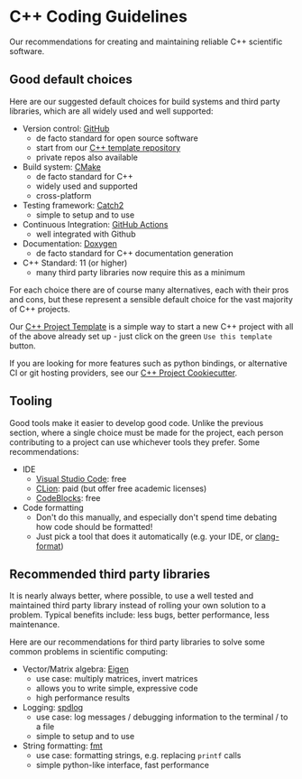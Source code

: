 # C++ Coding Guidelines
Our recommendations for creating and maintaining reliable C++ scientific software.

## Good default choices

Here are our suggested default choices for build systems and third party libraries, which are all widely used and well supported:

- Version control: [GitHub](https://github.com/)
  - de facto standard for open source software
  - start from our [C++ template repository](https://github.com/ssciwr/cpp-project-template)
  - private repos also available
- Build system: [CMake](cmake.md)
  - de facto standard for C++
  - widely used and supported
  - cross-platform
- Testing framework: [Catch2](https://github.com/catchorg/Catch2)
  - simple to setup and to use
- Continuous Integration: [GitHub Actions](https://github.com/features/actions)
  - well integrated with Github
- Documentation: [Doxygen](https://www.doxygen.nl/index.html)
  - de facto standard for C++ documentation generation
- C++ Standard: 11 (or higher)
  - many third party libraries now require this as a minimum

For each choice there are of course many alternatives, each with their pros and cons, but these represent a
sensible default choice for the vast majority of C++ projects.

Our [C++ Project Template](https://github.com/ssciwr/cpp-project-template) is a simple way to
start a new C++ project with all of the above already set up - just click on the green `Use this template` button.

If you are looking for more features such as python bindings, or alternative CI or git hosting providers,
see our [C++ Project Cookiecutter](https://github.com/ssciwr/cookiecutter-cpp-project).

## Tooling

Good tools make it easier to develop good code. Unlike the previous section, where a single choice must be made
for the project, each person contributing to a project can use whichever tools they prefer. Some recommendations:

- IDE
  - [Visual Studio Code](https://code.visualstudio.com/): free
  - [CLion](https://www.jetbrains.com/clion/): paid (but offer free academic licenses)
  - [CodeBlocks](http://www.codeblocks.org/): free
- Code formatting
  - Don't do this manually, and especially don't spend time debating how code should be formatted!
  - Just pick a tool that does it automatically (e.g. your IDE, or [clang-format](https://clang.llvm.org/docs/ClangFormat.html))

## Recommended third party libraries

It is nearly always better, where possible, to use a well tested and maintained third party library instead of rolling
your own solution to a problem. Typical benefits include: less bugs, better performance, less maintenance.

Here are our recommendations for third party libraries to solve some common problems in scientific computing:

- Vector/Matrix algebra: [Eigen](http://eigen.tuxfamily.org/)
  - use case: multiply matrices, invert matrices
  - allows you to write simple, expressive code
  - high performance results
- Logging: [spdlog](https://github.com/gabime/spdlog)
  - use case: log messages / debugging information to the terminal / to a file
  - simple to setup and to use
- String formatting: [fmt](https://fmt.dev/)
  - use case: formatting strings, e.g. replacing `printf` calls
  - simple python-like interface, fast performance
